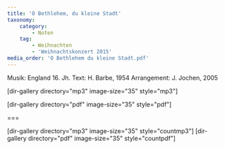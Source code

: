 ```yaml
---
title: 'O Bethlehem, du kleine Stadt'
taxonomy:
    category:
        - Noten
    tag:
        - Weihnachten
        - 'Weihnachtskonzert 2015'
media_order: 'O Bethlehem du kleine Stadt.pdf'
---
```


Musik: England 16. Jh.
Text: H. Barbe, 1954
Arrangement: J. Jochen, 2005

[dir-gallery directory="mp3" image-size="35" style="mp3"]

[dir-gallery directory="pdf" image-size="35" style="pdf"]

===

[dir-gallery directory="mp3" image-size="35" style="countmp3"]
[dir-gallery directory="pdf" image-size="35" style="countpdf"]